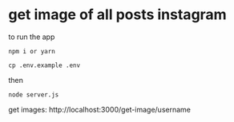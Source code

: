 # get image of all posts instagram

to run the app

`npm i or yarn`

`cp .env.example .env`

then

`node server.js`

get images: http://localhost:3000/get-image/username
